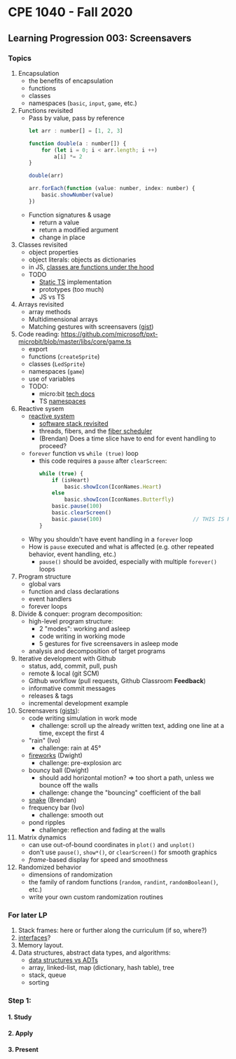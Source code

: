 # CPE 1040 - Fall 2020

## Learning Progression 003: Screensavers

### Topics

1. Encapsulation    
   - the benefits of encapsulation  
   - functions
   - classes   
   - namespaces (`basic`, `input`, `game`, etc.)    
2. Functions revisited  
   - Pass by value, pass by reference  
     ```javascript
     let arr : number[] = [1, 2, 3]

     function double(a : number[]) {
         for (let i = 0; i < arr.length; i ++)
             a[i] *= 2
     }

     double(arr)

     arr.forEach(function (value: number, index: number) {
         basic.showNumber(value)    
     })
     ```  
   - Function signatures & usage  
     - return a value  
     - return a modified argument  
     - change in place  
3. Classes revisited    
   - object properties  
   - object literals: objects as dictionaries  
   - in JS, [classes are functions under the hood](https://developer.mozilla.org/en-US/docs/Web/JavaScript/Reference/Classes)  
   - TODO  
     - [Static TS](https://www.microsoft.com/en-us/research/publication/static-typescript/) implementation  
     - prototypes (too much)  
     - JS vs TS  
4. Arrays revisited  
    - array methods  
    - Multidimensional arrays   
    - Matching gestures with screensavers ([gist](https://gist.github.com/ivogeorg/efa6747383323654b3556e3c3470efa6))   
5. Code reading: https://github.com/microsoft/pxt-microbit/blob/master/libs/core/game.ts  
   - export  
   - functions (`createSprite`)  
   - classes (`LedSprite`)  
   - namespaces (`game`)  
   - use of variables  
   - TODO:
     - micro:bit [tech docs](https://makecode.com/docs)  
     - TS [namespaces](https://www.typescriptlang.org/docs/handbook/namespaces.html)  
6. Reactive sysem  
   - [reactive system](https://makecode.microbit.org/device/reactive)  
     - [software stack revisited](https://mattwarren.org/2017/11/28/Exploring-the-BBC-microbit-Software-Stack/)  
     - threads, fibers, and the [fiber scheduler](https://lancaster-university.github.io/microbit-docs/advanced/)  
     - (Brendan) Does a time slice have to end for event handling to proceed?  
   - `forever` function vs `while (true)` loop  
     - this code requires a `pause` after `clearScreen`:
       ```javascript
       while (true) {
           if (isHeart)                                             
               basic.showIcon(IconNames.Heart)
           else
               basic.showIcon(IconNames.Butterfly)
           basic.pause(100)
           basic.clearScreen()
           basic.pause(100)                             // THIS IS REQUIRED TO SEE THE ICON BLINK
       }
       ```
   - Why you shouldn't have event handling in a `forever` loop  
   - How is `pause` executed and what is affected (e.g. other repeated behavior, event handling, etc.)  
     - `pause()` should be avoided, especially with multiple `forever()` loops  
7. Program structure  
   - global vars  
   - function and class declarations  
   - event handlers  
   - forever loops  
8. Divide & conquer: program decomposition:  
   - high-level program structure:  
     - 2 "modes": working and asleep  
     - code writing in working mode  
     - 5 gestures for five screensavers in asleep mode  
   - analysis and decomposition of target programs   
9. Iterative development with Github  
   - status, add, commit, pull, push  
   - remote & local (git SCM)  
   - Github workflow (pull requests, Github Classroom **Feedback**)  
   - informative commit messages  
   - releases & tags  
   - incremental development example
10. Screensavers ([gists](https://gist.github.com/ivogeorg)):   
    - code writing simulation in work mode  
      - challenge: scroll up the already written text, adding one line at a time, except the first 4  
    - "rain" (Ivo)  
      - challenge: rain at 45°
    - [fireworks](https://github.com/Introduction-to-Computer-Engineering/screensavers-for-the-micro-bit-AKA-turtle/blob/master/screensaver.js) (Dwight)  
      - challenge: pre-explosion arc  
    - bouncy ball (Dwight)  
      - should add horizontal motion? => too short a path, unless we bounce off the walls  
      - challenge: change the "bouncing" coefficient of the ball  
    - [snake](https://github.com/iconoptic/snake-microbit/blob/master/snake.js) (Brendan)  
    - frequency bar (Ivo)
      - challenge: smooth out  
    - pond ripples  
      - challenge: reflection and fading at the walls  
11. Matrix dynamics  
    - can use out-of-bound coordinates in `plot()` and `unplot()`  
    - don't use `pause()`, `show*()`, or `clearScreen()` for smooth graphics  
    - _frame_-based display for speed and smoothness  
12. Randomized behavior  
    - dimensions of randomization  
    - the family of random functions  (`random`, `randint`, `randomBoolean()`, etc.)   
    - write your own custom randomization routines  


### For later LP
1. Stack frames: here or further along the curriculum (if so, where?)   
2. [interfaces](https://makecode.microbit.org/javascript/interfaces)?  
3. Memory layout.  
4. Data structures, abstract data types, and algorithms:  
   - [data structures vs ADTs](https://www.google.com/search?q=data+structure+vs+abstract+data+type&oq=data+structure+vs+&aqs=chrome.0.0l2j69i57j0l5.4669j0j7&sourceid=chrome&ie=UTF-8)  
   - array, linked-list, map (dictionary, hash table), tree   
   - stack, queue  
   - sorting  
   
   

### Step 1: 

#### 1. Study
#### 2. Apply
#### 3. Present
